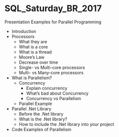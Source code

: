 # SQL_Saturday_BR_2017
Presentation Examples for Parallel Programming

* Introduction
* Processors 
  * What they are 
  * What is a core 
  * What is a thread 
  * Moore’s Law 
  * Decrease over time 
  * Single- vs Multi-core processors
  * Multi- vs Many-core processors 
* What is Parallelism? 
  * Concurrency 
    * Explain concurrency 
    * What’s bad about Concurrency 
    * Concurrency vs Parallelism
  * Parallel Example 
* Parallel .Net Library 
  * Before the .Net library 
  * What is the .Net library?
  * How to include the .Net library into your project 
* Code Examples of Parallelism
